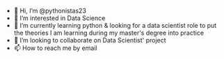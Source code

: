 - 👋 Hi, I’m @pythonistas23
- 👀 I’m interested in Data Science
- 🌱 I’m currently learning python & looking for a data scientist role to put the theories I am learning during my master's degree into practice
- 💞️ I’m looking to collaborate on Data Scientist' project 
- 📫 How to reach me by email  
<!---
pythonistas23/pythonistas23 is a ✨ special ✨ repository because its `README.md` (this file) appears on your GitHub profile.
You can click the Preview link to take a look at your changes.
--->
